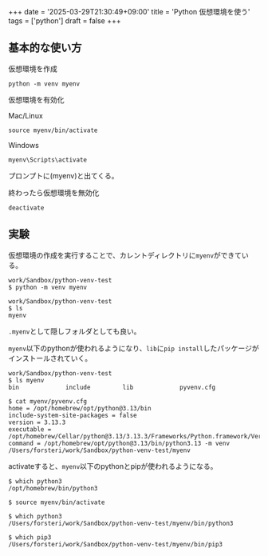 +++
date = '2025-03-29T21:30:49+09:00'
title = 'Python 仮想環境を使う'
tags = ['python']
draft = false
+++

## 基本的な使い方

仮想環境を作成
```
python -m venv myenv
```

仮想環境を有効化

Mac/Linux
```
source myenv/bin/activate
```

Windows
```
myenv\Scripts\activate
```

プロンプトに(myenv)と出てくる。

終わったら仮想環境を無効化
```
deactivate
```

## 実験

仮想環境の作成を実行することで、カレントディレクトリに`myenv`ができている。
``` shell
work/Sandbox/python-venv-test
$ python -m venv myenv

work/Sandbox/python-venv-test
$ ls
myenv
```
`.myenv`として隠しフォルダとしても良い。

`myenv`以下のpythonが使われるようになり、`lib`に`pip install`したパッケージがインストールされていく。
``` shell
work/Sandbox/python-venv-test
$ ls myenv
bin             include         lib             pyvenv.cfg

$ cat myenv/pyvenv.cfg
home = /opt/homebrew/opt/python@3.13/bin
include-system-site-packages = false
version = 3.13.3
executable = /opt/homebrew/Cellar/python@3.13/3.13.3/Frameworks/Python.framework/Versions/3.13/bin/python3.13
command = /opt/homebrew/opt/python@3.13/bin/python3.13 -m venv /Users/forsteri/work/Sandbox/python-venv-test/myenv
```

activateすると、`myenv`以下のpythonとpipが使われるようになる。
``` shell
$ which python3
/opt/homebrew/bin/python3

$ source myenv/bin/activate

$ which python3
/Users/forsteri/work/Sandbox/python-venv-test/myenv/bin/python3

$ which pip3
/Users/forsteri/work/Sandbox/python-venv-test/myenv/bin/pip3
```




